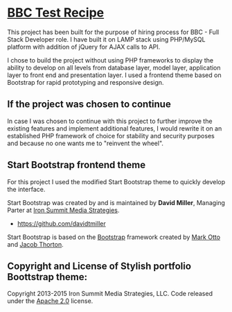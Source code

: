 # [BBC Test Recipe](http://vedran.uk/bbctest/)

This project has been built for the purpose of hiring process for BBC - Full Stack Developer role. I have built it on LAMP stack using PHP/MySQL platform with addition of jQuery for AJAX calls to API.

I chose to build the project without using PHP frameworks to display the ability to develop on all levels from database layer, model layer, application layer to front end and presentation layer. I used a frontend theme based on Bootstrap for rapid prototyping and responsive design.

## If the project was chosen to continue

In case I was chosen to continue with this project to further improve the existing features and implement additional features, I would rewrite it on an established PHP framework of choice for stability and security purposes and because no one wants me to "reinvent the wheel".

## Start Bootstrap frontend theme

For this project I used the modified Start Bootstrap theme to quickly develop the interface.

Start Bootstrap was created by and is maintained by **David Miller**, Managing Parter at [Iron Summit Media Strategies](http://www.ironsummitmedia.com/).

* https://github.com/davidtmiller

Start Bootstrap is based on the [Bootstrap](http://getbootstrap.com/) framework created by [Mark Otto](https://twitter.com/mdo) and [Jacob Thorton](https://twitter.com/fat).

## Copyright and License of Stylish portfolio Boottstrap theme:

Copyright 2013-2015 Iron Summit Media Strategies, LLC. Code released under the [Apache 2.0](https://github.com/IronSummitMedia/startbootstrap-stylish-portfolio/blob/gh-pages/LICENSE) license.
